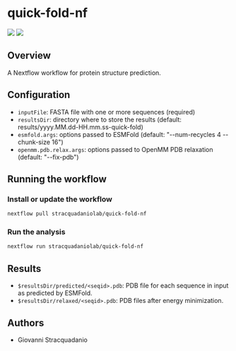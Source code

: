 # quick-fold-nf

![](https://img.shields.io/badge/current_version-0.0.0-blue)
![](https://github.com/stracquadaniolab/quick-fold-nf/workflows/test/badge.svg)
## Overview
A Nextflow workflow for protein structure prediction.

## Configuration

- `inputFile`: FASTA file with one or more sequences (required)
- `resultsDir`: directory where to store the results (default: results/yyyy.MM.dd-HH.mm.ss-quick-fold)
- `esmfold.args`: options passed to ESMFold  (default: "--num-recycles 4 --chunk-size 16")
- `openmm.pdb.relax.args`: options passed to OpenMM PDB relaxation (default: "--fix-pdb")

## Running the workflow

### Install or update the workflow

```bash
nextflow pull stracquadaniolab/quick-fold-nf
```

### Run the analysis

```bash
nextflow run stracquadaniolab/quick-fold-nf
```

## Results

- `$resultsDir/predicted/<seqid>.pdb`: PDB file for each sequence in input as predicted by ESMFold.
- `$resultsDir/relaxed/<seqid>.pdb`: PDB files after energy minimization.

## Authors

- Giovanni Stracquadanio

